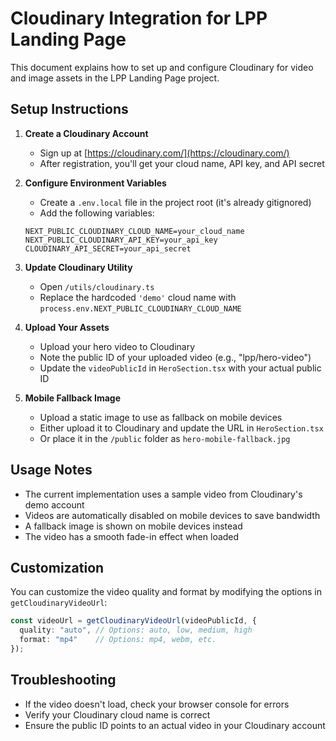 # Cloudinary Integration for LPP Landing Page

This document explains how to set up and configure Cloudinary for video and image assets in the LPP Landing Page project.

## Setup Instructions

1. **Create a Cloudinary Account**
   - Sign up at [https://cloudinary.com/](https://cloudinary.com/)
   - After registration, you'll get your cloud name, API key, and API secret

2. **Configure Environment Variables**
   - Create a `.env.local` file in the project root (it's already gitignored)
   - Add the following variables:
   ```
   NEXT_PUBLIC_CLOUDINARY_CLOUD_NAME=your_cloud_name
   NEXT_PUBLIC_CLOUDINARY_API_KEY=your_api_key
   CLOUDINARY_API_SECRET=your_api_secret
   ```

3. **Update Cloudinary Utility**
   - Open `/utils/cloudinary.ts`
   - Replace the hardcoded `'demo'` cloud name with `process.env.NEXT_PUBLIC_CLOUDINARY_CLOUD_NAME`

4. **Upload Your Assets**
   - Upload your hero video to Cloudinary
   - Note the public ID of your uploaded video (e.g., "lpp/hero-video")
   - Update the `videoPublicId` in `HeroSection.tsx` with your actual public ID

5. **Mobile Fallback Image**
   - Upload a static image to use as fallback on mobile devices
   - Either upload it to Cloudinary and update the URL in `HeroSection.tsx`
   - Or place it in the `/public` folder as `hero-mobile-fallback.jpg`

## Usage Notes

- The current implementation uses a sample video from Cloudinary's demo account
- Videos are automatically disabled on mobile devices to save bandwidth
- A fallback image is shown on mobile devices instead
- The video has a smooth fade-in effect when loaded

## Customization

You can customize the video quality and format by modifying the options in `getCloudinaryVideoUrl`:

```typescript
const videoUrl = getCloudinaryVideoUrl(videoPublicId, {
  quality: "auto", // Options: auto, low, medium, high
  format: "mp4"    // Options: mp4, webm, etc.
});
```

## Troubleshooting

- If the video doesn't load, check your browser console for errors
- Verify your Cloudinary cloud name is correct
- Ensure the public ID points to an actual video in your Cloudinary account
